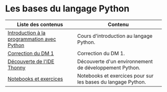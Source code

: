 # Les bases du langage Python

| Liste des contenus                           | Contenu                             |
| -------------------------------------------- | ----------------------------------- |
| [Introduction à la programmation avec Python](cours.md) | Cours d'introduction au langage Python. |
| [Correction du DM 1](dm1.md) | Correction du DM 1. |
| [Découverte de l'IDE Thonny](thonny.md) | Découverte d'un environnement de développement Python. |
| [Notebooks et exercices](notebooks.md) | Notebooks et exercices pour sur les bases du langage Python. |